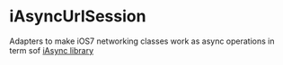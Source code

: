 iAsyncUrlSession
================

Adapters to make iOS7 networking classes work as async operations in term sof [iAsync library](https://github.com/EmbeddedSources/iAsync/)
